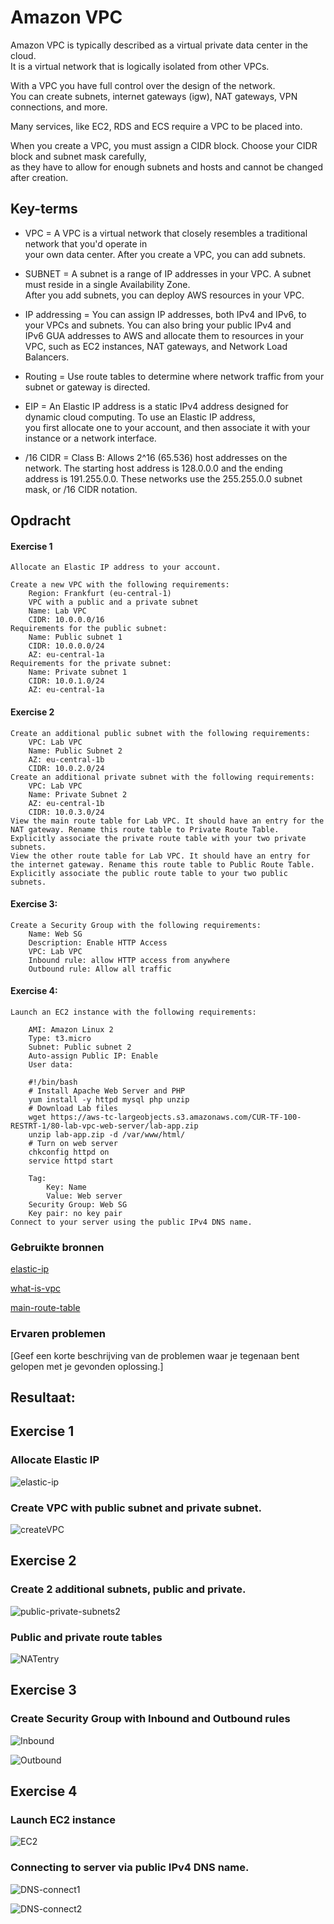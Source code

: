 # Amazon VPC
Amazon VPC is typically described as a virtual private data center in the cloud.   
It is a virtual network that is logically isolated from other VPCs.  

With a VPC you have full control over the design of the network.  
You can create subnets, internet gateways (igw), NAT gateways, VPN connections, and more.  

Many services, like EC2, RDS and ECS require a VPC to be placed into.  

When you create a VPC, you must assign a CIDR block. Choose your CIDR block and subnet mask carefully,  
as they have to allow for enough subnets and hosts and cannot be changed after creation.  

## Key-terms  
* VPC = A VPC is a virtual network that closely resembles a traditional network that you'd operate in   
  your own data center. After you create a VPC, you can add subnets.  

* SUBNET = A subnet is a range of IP addresses in your VPC. A subnet must reside in a single Availability Zone.   
  After you add subnets, you can deploy AWS resources in your VPC.  

* IP addressing = You can assign IP addresses, both IPv4 and IPv6, to your VPCs and subnets. You can also bring your public IPv4 and   
  IPv6 GUA addresses to AWS and allocate them  to resources in your VPC, such as EC2 instances, NAT gateways, and Network Load Balancers.    

* Routing = Use route tables to determine where network traffic from your subnet or gateway is directed.   

* EIP = An Elastic IP address is a static IPv4 address designed for dynamic cloud computing. To use an Elastic IP address,   
  you first allocate one to your account, and then associate it with your instance or a network interface.   

* /16 CIDR = Class B: Allows 2^16 (65.536) host addresses on the network. The starting host address is 128.0.0.0 and the ending  
  address is 191.255.0.0. These networks use the 255.255.0.0 subnet mask, or /16 CIDR notation.  

## Opdracht
#### Exercise 1  

    Allocate an Elastic IP address to your account.  

    Create a new VPC with the following requirements:  
        Region: Frankfurt (eu-central-1)  
        VPC with a public and a private subnet  
        Name: Lab VPC  
        CIDR: 10.0.0.0/16  
    Requirements for the public subnet:  
        Name: Public subnet 1  
        CIDR: 10.0.0.0/24  
        AZ: eu-central-1a  
    Requirements for the private subnet:  
        Name: Private subnet 1  
        CIDR: 10.0.1.0/24  
        AZ: eu-central-1a  

 #### Exercise 2  

    Create an additional public subnet with the following requirements:  
        VPC: Lab VPC  
        Name: Public Subnet 2  
        AZ: eu-central-1b  
        CIDR: 10.0.2.0/24  
    Create an additional private subnet with the following requirements:  
        VPC: Lab VPC  
        Name: Private Subnet 2  
        AZ: eu-central-1b  
        CIDR: 10.0.3.0/24  
    View the main route table for Lab VPC. It should have an entry for the NAT gateway. Rename this route table to Private Route Table.  
    Explicitly associate the private route table with your two private subnets.  
    View the other route table for Lab VPC. It should have an entry for the internet gateway. Rename this route table to Public Route Table.  
    Explicitly associate the public route table to your two public subnets.  

#### Exercise 3:  

    Create a Security Group with the following requirements:  
        Name: Web SG  
        Description: Enable HTTP Access  
        VPC: Lab VPC   
        Inbound rule: allow HTTP access from anywhere  
        Outbound rule: Allow all traffic  

#### Exercise 4:  
    Launch an EC2 instance with the following requirements:  

        AMI: Amazon Linux 2  
        Type: t3.micro  
        Subnet: Public subnet 2  
        Auto-assign Public IP: Enable  
        User data:  

        #!/bin/bash  
        # Install Apache Web Server and PHP  
        yum install -y httpd mysql php unzip  
        # Download Lab files  
        wget https://aws-tc-largeobjects.s3.amazonaws.com/CUR-TF-100-RESTRT-1/80-lab-vpc-web-server/lab-app.zip  
        unzip lab-app.zip -d /var/www/html/  
        # Turn on web server  
        chkconfig httpd on   
        service httpd start  
   
        Tag:     
            Key: Name    
            Value: Web server    
        Security Group: Web SG    
        Key pair: no key pair  
    Connect to your server using the public IPv4 DNS name.  

### Gebruikte bronnen
[elastic-ip](https://docs.aws.amazon.com/AWSEC2/latest/UserGuide/elastic-ip-addresses-eip.html)   

[what-is-vpc](https://docs.aws.amazon.com/vpc/latest/userguide/what-is-amazon-vpc.html)  

[main-route-table](https://docs.aws.amazon.com/vpc/latest/userguide/VPC_Route_Tables.html#main-route-table)  

### Ervaren problemen
[Geef een korte beschrijving van de problemen waar je tegenaan bent gelopen met je gevonden oplossing.]

## Resultaat:

## Exercise 1  
### Allocate Elastic IP  
![elastic-ip](../00_includes/AWS-01/AWS-10.0-EIP.png)

### Create VPC with public subnet and private subnet.  
![createVPC](../00_includes/AWS-01/AWS-10.1-createVPC.png)  


## Exercise 2  
### Create 2 additional subnets, public and private.  
![public-private-subnets2](../00_includes/AWS-01/AWS-10.2-publ-priv-subn.png)  

### Public and private route tables    
![NATentry](../00_includes/AWS-01/AWS-10.3-.png)   


## Exercise 3   
### Create Security Group with Inbound and Outbound rules 
![Inbound](../00_includes/AWS-01/AWS-10.4-inboundrule.png)  

![Outbound](../00_includes/AWS-01/AWS-10.5-outboundrule.png)  


## Exercise 4  
### Launch EC2 instance  
![EC2](../00_includes/AWS-01/AWS-10.6-EC2.png)  

### Connecting to server via public IPv4 DNS name. 
![DNS-connect1](../00_includes/AWS-01/AWS-10.7-DNSconnect1.png)  

![DNS-connect2](../00_includes/AWS-01/AWS-10.8-DNSconnect2.png)  


